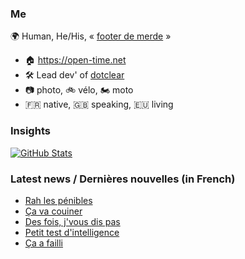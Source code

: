 ### Me

🌍 Human, He/His, « [footer de merde](https://open-time.net/post/2013/07/17/La-veritable-histoire-du-Footer-de-merde-) » 
* 🏠 https://open-time.net 
* 🛠️ Lead dev' of [dotclear](https://git.dotclear.org/dev/dotclear)
* 📷 photo, 🚲 vélo, 🏍️ moto 
* 🇫🇷 native, 🇬🇧 speaking, 🇪🇺 living

### Insights

[![GitHub Stats](https://github-readme-stats-sigma-five.vercel.app/api?username=franck-paul)](https://github.com/franck-paul)

### Latest news / Dernières nouvelles (in French)

<!-- BLOG-POST-LIST:START -->
- [Rah les pénibles](https://open-time.net/post/2025/05/20/Rah-les-penibles)
- [Ça va couiner](https://open-time.net/post/2025/05/19/Ca-va-couiner)
- [Des fois, j&#39;vous dis pas](https://open-time.net/post/2025/05/18/Des-fois-j-vous-dis-pas)
- [Petit test d&#39;intelligence](https://open-time.net/post/2025/05/17/Petit-test-d-intelligence)
- [Ça a failli](https://open-time.net/post/2025/05/16/Ca-a-failli)
<!-- BLOG-POST-LIST:END -->
